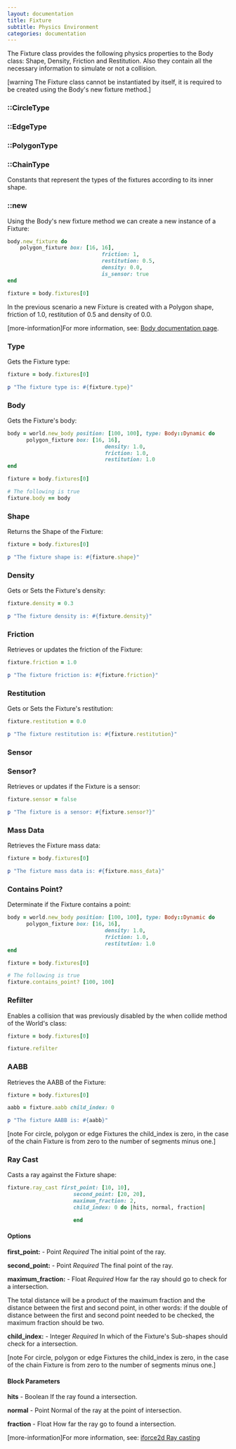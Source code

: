 ```yaml
---
layout: documentation
title: Fixture
subtitle: Physics Environment
categories: documentation
---
```


The Fixture class provides the following physics properties to the Body class: Shape, Density, Friction and Restitution. Also they contain all the necessary information to simulate or not a collision.

[warning The Fixture class cannot be instantiated by itself, it is required to be created using the Body's new fixture method.]

### ::CircleType
### ::EdgeType
### ::PolygonType
### ::ChainType
Constants that represent the types of the fixtures according to its inner shape.

### ::new
Using the Body's new fixture method we can create a new instance of a Fixture:

```ruby
body.new_fixture do
    polygon_fixture box: [16, 16],
                              friction: 1,
                              restitution: 0.5,
                              density: 0.0,
                              is_sensor: true
end

fixture = body.fixtures[0]
```

In the previous scenario a new Fixture is created with a Polygon  shape, friction of 1.0, restitution of 0.5 and density of 0.0.

[more-information]For more information, see: [Body documentation page](body/).

### Type
Gets the Fixture type:

```ruby
fixture = body.fixtures[0]

p "The fixture type is: #{fixture.type}"
```

### Body
Gets the Fixture's body:

```ruby
body = world.new_body position: [100, 100], type: Body::Dynamic do
      polygon_fixture box: [16, 16],
                    		   density: 1.0,
                    		   friction: 1.0,
                    		   restitution: 1.0
end

fixture = body.fixtures[0]

# The following is true
fixture.body == body
```

### Shape
Returns the Shape of the Fixture:

```ruby
fixture = body.fixtures[0]

p "The fixture shape is: #{fixture.shape}"
```

### Density
Gets or Sets the Fixture's density:

```ruby
fixture.density = 0.3

p "The fixture density is: #{fixture.density}"
```

### Friction
Retrieves or updates the friction of the Fixture:

```ruby
fixture.friction = 1.0

p "The fixture friction is: #{fixture.friction}"
```

### Restitution
Gets or Sets the Fixture's restitution:

```ruby
fixture.restitution = 0.0

p "The fixture restitution is: #{fixture.restitution}"
```

### Sensor
### Sensor?
Retrieves or updates if the Fixture is a sensor:

```ruby
fixture.sensor = false

p "The fixture is a sensor: #{fixture.sensor?}"
```

### Mass Data
Retrieves the Fixture mass data:

```ruby
fixture = body.fixtures[0]

p "The fixture mass data is: #{fixture.mass_data}"
```

### Contains Point?
Determinate if the Fixture contains a point:

```ruby
body = world.new_body position: [100, 100], type: Body::Dynamic do
      polygon_fixture box: [16, 16],
                    		   density: 1.0,
                    		   friction: 1.0,
                    		   restitution: 1.0
end

fixture = body.fixtures[0]

# The following is true
fixture.contains_point? [100, 100]
```

### Refilter
Enables a collision that was previously disabled by the when collide method of the World's class:

```ruby
fixture = body.fixtures[0]

fixture.refilter
```

### AABB
Retrieves the AABB of the Fixture:

```ruby
fixture = body.fixtures[0]

aabb = fixture.aabb child_index: 0

p "The fixture AABB is: #{aabb}"
```

[note For circle, polygon or edge Fixtures the child_index is zero, in the case of the chain Fixture is from zero to the number of segments minus one.]

### Ray Cast
Casts a ray against the Fixture shape:

```ruby
fixture.ray_cast first_point: [10, 10], 
                     second_point: [20, 20], 
                     maximum_fraction: 2, 
                     child_index: 0 do |hits, normal, fraction|

                     end
```

#### Options
**first_point:** - Point *Required*
The initial point of the ray.

**second_point:** - Point *Required*
The final point of the ray.

**maximum_fraction:** - Float *Required*
How far the ray should go to check for a intersection. 

The total distance will be a product of the maximum fraction and the distance between the first and second point, in other words: if the double of distance between the first and second point needed to be checked, the maximum fraction should be two.

**child_index:** - Integer *Required*
In which of the Fixture's Sub-shapes should check for a intersection.

[note For circle, polygon or edge Fixtures the child_index is zero, in the case of the chain Fixture is from zero to the number of segments minus one.]

#### Block Parameters
**hits** - Boolean 
If the ray found a intersection.

**normal** - Point
Normal of the ray at the point of intersection.

**fraction** - Float
How far the ray go to found a intersection.

[more-information]For more information, see: [iforce2d Ray casting](http://www.iforce2d.net/b2dtut/raycasting)